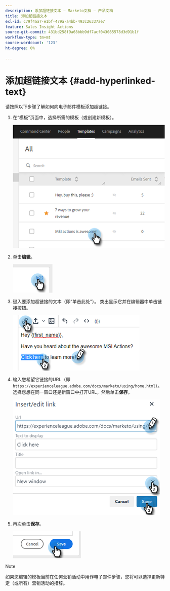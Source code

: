 ```yaml
---
description: 添加超链接文本 — Marketo文档 — 产品文档
title: 添加超链接文本
exl-id: c79f4aa7-e1bf-479a-a4bb-493c26337ae7
feature: Sales Insight Actions
source-git-commit: 431bd258f9a68bbb9df7acf043085578d3d91b1f
workflow-type: tm+mt
source-wordcount: '123'
ht-degree: 0%

---
```


# 添加超链接文本 {#add-hyperlinked-text}

请按照以下步骤了解如何向电子邮件模板添加超链接。

1. 在“模板”页面中，选择所需的模板（或创建新模板）。

   ![](assets/add-hyperlinked-text-1.png)

1. 单击&#x200B;**编辑**。

   ![](assets/add-hyperlinked-text-2.png)

1. 键入要添加超链接的文本（即“单击此处”）。 突出显示它并在编辑器中单击链接按钮。

   ![](assets/add-hyperlinked-text-3.png)

1. 输入您希望它链接的URL（即`https://experienceleague.adobe.com/docs/marketo/using/home.html`）。 选择您想在同一窗口还是新窗口中打开URL，然后单击&#x200B;**保存**。

   ![](assets/add-hyperlinked-text-4.png)

1. 再次单击&#x200B;**保存**。

   ![](assets/add-hyperlinked-text-5.png)

>[!NOTE]
>
>如果您编辑的模板当前在任何营销活动中用作电子邮件步骤，您将可以选择更新特定（或所有）营销活动的措辞。

